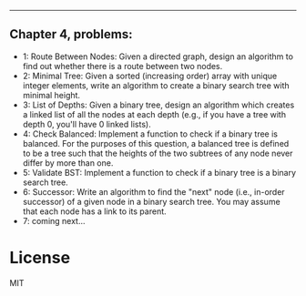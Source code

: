 ------------
Chapter 4, problems:
------------

* 1: Route Between Nodes: Given a directed graph, design an algorithm to find out whether there is a
     route between two nodes.
* 2: Minimal Tree: Given a sorted (increasing order) array with unique integer elements, write an algorithm to create 
     a binary search tree with minimal height.
* 3: List of Depths: Given a binary tree, design an algorithm which creates a linked list of all the nodes
     at each depth (e.g., if you have a tree with depth 0, you'll have 0 linked lists).
* 4: Check Balanced: Implement a function to check if a binary tree is balanced. For the purposes of
     this question, a balanced tree is defined to be a tree such that the heights of the two subtrees of any
     node never differ by more than one.
* 5: Validate BST: Implement a function to check if a binary tree is a binary search tree.
* 6: Successor: Write an algorithm to find the "next" node (i.e., in-order successor) of a given node in a
     binary search tree. You may assume that each node has a link to its parent.
* 7: coming next...

# License

MIT
